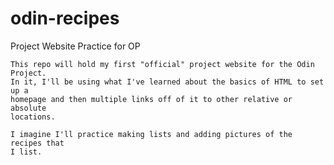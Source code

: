 # odin-recipes
Project Website Practice for OP

    This repo will hold my first "official" project website for the Odin Project.
    In it, I'll be using what I've learned about the basics of HTML to set up a
    homepage and then multiple links off of it to other relative or absolute 
    locations.

    I imagine I'll practice making lists and adding pictures of the recipes that
    I list. 